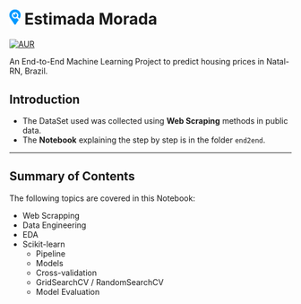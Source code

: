 
# <img src="media/logo.png" width="20" href=https://github.com/Fernandohf/Estimada-Morada> Estimada Morada

[![AUR](https://img.shields.io/aur/license/yaourt.svg)]()


An End-to-End Machine Learning Project to predict housing prices in Natal-RN, Brazil.

## Introduction

- The DataSet used was collected using **Web Scraping** methods in public data.
- The **Notebook** explaining the step by step is in the folder `end2end`.

----

## Summary of Contents

The following topics are covered in this Notebook:

- Web Scrapping
- Data Engineering
- EDA
- Scikit-learn
  - Pipeline
  - Models
  - Cross-validation
  - GridSearchCV / RandomSearchCV
  - Model Evaluation
